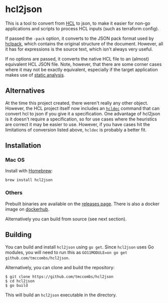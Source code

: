 # hcl2json

This is a tool to convert from [HCL](https://github.com/hashicorp/hcl2/blob/master/hcl/hclsyntax/spec.md) to json, to make it
easier for non-go applications and scripts to process HCL inputs (such as terraform config).

If passed the `-pack` option, it converts to the JSON pack format used by
[hclpack](https://godoc.org/github.com/hashicorp/hcl2/hclpack), which contains the original structure of the document. However,
all it has for expressions is the source text, which isn't always very useful.

If no options are passed, it converts the native HCL file to an (almost) equivalent HCL JSON file. Note, however, that there are
some corner cases where it may not be exactly equivalent, especially if the target application makes use of [static
analysis](https://github.com/hashicorp/hcl2/blob/master/hcl/hclsyntax/spec.md#static-analysis).

## Alternatives

At the time this project created, there weren't really any other object.  However, the HCL project itself now includes an
[`hcldec`](https://github.com/hashicorp/hcl/tree/main/cmd/hcldec) command that can convert hcl to json if you give it a
specification. One advantage of hcl2json is it doesn't require a specification, so for use cases where the heuristics are correct
it may be easier to use. However, if you have cases hit the limitations of conversion listed above, `hcldec` is probably a
better fit.

## Installation

### Mac OS

Install with [Homebrew](https://formulae.brew.sh/formula/hcl2json):
```shell
brew install hcl2json
```

### Others

Prebuilt binaries are available on the [releases page](https://github.com/tmccombs/hcl2json/releases). There is also a docker image on [dockerhub](https://hub.docker.com/r/tmccombs/hcl2json).

Alternatively you can build from source (see next section).

## Building

You can build and install `hcl2json` using `go get`. Since `hcl2json` uses Go modules, you will need to run this as
`GO11MODULE=on go get github.com/tmccombs/hcl2json`.

Alternatively, you can clone and build the repository:

```
$ git clone https://github.com/tmccombs/hcl2json
$ cd hcl2json
$ go build
```

This will build an `hcl2json` executable in the directory.
